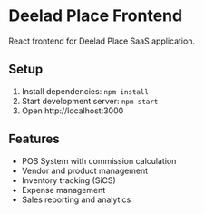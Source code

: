 # Deelad Place Frontend

React frontend for Deelad Place SaaS application.

## Setup

1. Install dependencies: `npm install`
2. Start development server: `npm start`
3. Open http://localhost:3000

## Features

- POS System with commission calculation
- Vendor and product management
- Inventory tracking (SiCS)
- Expense management
- Sales reporting and analytics